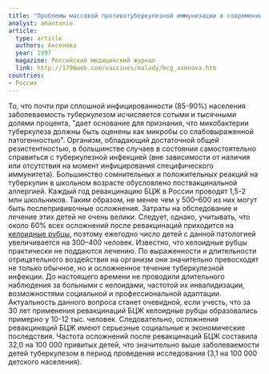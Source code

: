 ```yaml
---
title: "Проблемы массовой противотуберкулезной иммунизации в современных условиях"
analyst: amantonio
article:
  type: article
  authors: Аксенова
  year: 1997
  magazine: Российский медицинский журнал
  link: http://1796web.com/vaccines/malady/bcg_axenova.htm
countries:
- Россия
---
```


То, что почти при сплошной инфицированности (85-90%) населения заболеваемость туберкулезом исчисляется сотыми и тысячными долями процента, "дает основание для признания, что микобактерии туберкулеза должны быть оценены как микробы со слабовыраженной патогенностью".
Организм, обладающий достаточной общей резистентностью, в большинстве случаев в состоянии самостоятельно справиться с туберкулезной инфекцией (вне зависимости от наличия или отсутствия на момент инфицирования специфического иммунитета).
Большинство сомнительных и положительных реакций на туберкулин в школьном возрасте обусловлено поствакцинальной аллергией.
Каждый год ревакцинацию БЦЖ в России проводят 1,5-2 млн школьников. Таким образом, не менее чем у 500–600 из них могут быть послепрививочные осложнения. Затраты на обследование и лечение этих детей не очень велики. Следует, однако, учитывать, что около 60% всех осложнений после ревакцинаций приходится на [келоидные рубцы](https://ru.wikipedia.org/wiki/Келоид), поэтому ежегодно число детей с данной патологией увеличивается на 300–400 человек. Известно, что келоидные рубцы практически не поддаются лечению. По выраженности и длительности отрицательного воздействия на организм они значительно превосходят не только обычное, но и осложненное течение туберкулезной инфекции. До настоящего времени не проводили длительного наблюдения за больными с келоидами, частотой их инвалидизации, возможностями социальной и профессиональной адаптации. Актуальность данного вопроса станет очевидной, если учесть, что за 30 лет применения ревакцинаций БЦЖ келоидные рубцы образовались примерно у 10-12 тыс. человек. Следовательно, осложнения ревакцинаций БЦЖ имеют серьезные социальные и экономические последствия.
Частота осложнений после ревакцинаций БЦЖ составила 32,0 на 100 000 привитых детей, что значительно выше заболеваемости детей туберкулезом в период проведения исследования (3,1 на 100 000 детского населения).
